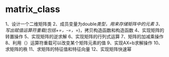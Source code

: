 # matrix_class
1、设计一个二维矩阵类
2、成员变量为double*类型，用来存储矩阵中的元素
3、写出赋值运算符重载(包括+=，-=，*=)，拷贝构造函数和构造函数
4、实现矩阵的转置操作
5、实现矩阵的逆求解
6、实现矩阵的行列式运算
7、矩阵的加减乘操作
8、利用（）运算符重载可以改变某个矩阵元素的值
9、实现AX=b求解操作
10、求矩阵的秩
11、求矩阵的特征值和特征向量
12、实现矩阵快速幂
